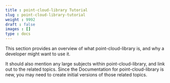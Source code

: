 ```yaml
---
title : point-cloud-library Tutorial
slug : point-cloud-library-tutorial
weight : 9992
draft : false
images : []
type : docs
---
```


This section provides an overview of what point-cloud-library is, and why a developer might want to use it.

It should also mention any large subjects within point-cloud-library, and link out to the related topics.  Since the Documentation for point-cloud-library is new, you may need to create initial versions of those related topics.

